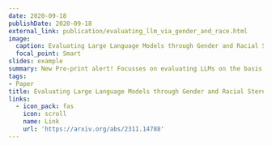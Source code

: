 ```yaml
---
date: 2020-09-18
publishDate: 2020-09-18
external_link: publication/evaluating_llm_via_gender_and_race.html
image:
  caption: Evaluating Large Language Models through Gender and Racial Stereotypes
  focal_point: Smart
slides: example
summary: New Pre-print alert! Focusses on evaluating LLMs on the basis of gender and racial stereotypes
tags:
- Paper
title: Evaluating Large Language Models through Gender and Racial Stereotypes
links:
  - icon_pack: fas
    icon: scroll
    name: Link
    url: 'https://arxiv.org/abs/2311.14788'
---
```


